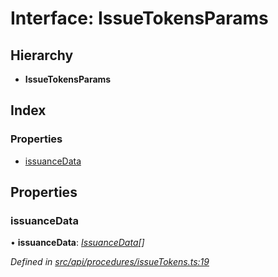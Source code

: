 # Interface: IssueTokensParams

## Hierarchy

* **IssueTokensParams**

## Index

### Properties

* [issuanceData](api_procedures.issuetokensparams.md#issuancedata)

## Properties

###  issuanceData

• **issuanceData**: *[IssuanceData](types.issuancedata.md)[]*

*Defined in [src/api/procedures/issueTokens.ts:19](https://github.com/PolymathNetwork/polymesh-sdk/blob/73feada/src/api/procedures/issueTokens.ts#L19)*
